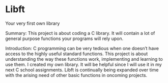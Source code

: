 # Libft

Your very first own library

Summary:
This project is about coding a C library.
It will contain a lot of general purpose functions your programs will rely upon.

Introduction:
C programming can be very tedious when one doesn’t have access to the highly useful standard functions. This project is about understanding the way these functions work, implementing and learning to use them. I created my own library. It will be helpful since I will use it in my next C school assignments.
Libft is continually being expanded over time with the arising need of other basic functions in oncoming projects.
